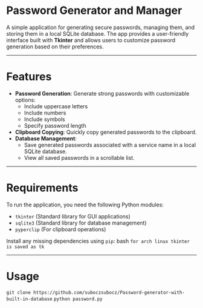 # Password Generator and Manager

A simple application for generating secure passwords, managing them, and storing them in a local SQLite database. The app provides a user-friendly interface built with **Tkinter** and allows users to customize password generation based on their preferences.

---

# Features

- **Password Generation**: Generate strong passwords with customizable options:
  - Include uppercase letters
  - Include numbers
  - Include symbols
  - Specify password length
- **Clipboard Copying**: Quickly copy generated passwords to the clipboard.
- **Database Management**:
  - Save generated passwords associated with a service name in a local SQLite database.
  - View all saved passwords in a scrollable list.

---

# Requirements

To run the application, you need the following Python modules:

- `tkinter` (Standard library for GUI applications)
- `sqlite3` (Standard library for database management)
- `pyperclip` (For clipboard operations)

Install any missing dependencies using `pip`:
bash 
`for arch linux tkinter is saved as tk`

---

# Usage
`git clone https://github.com/suboczsubocz/Password-generator-with-built-in-database`
`python password.py`

